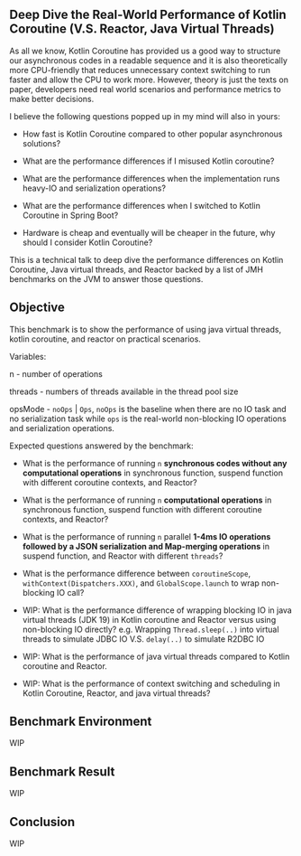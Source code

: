 ## Deep Dive the Real-World Performance of Kotlin Coroutine (V.S. Reactor, Java Virtual Threads)

As all we know, Kotlin Coroutine has provided us a good way to structure our asynchronous codes 
in a readable sequence and it is also theoretically more CPU-friendly that reduces unnecessary context 
switching to run faster and allow the CPU to work more. However, theory is just the texts on paper, 
developers need real world scenarios and performance metrics to make better decisions.

I believe the following questions popped up in my mind will also in yours:

- How fast is Kotlin Coroutine compared to other popular asynchronous solutions?

- What are the performance differences if I misused Kotlin coroutine?

- What are the performance differences when the implementation runs heavy-IO and serialization operations?

- What are the performance differences when I switched to Kotlin Coroutine in Spring Boot?

- Hardware is cheap and eventually will be cheaper in the future, why should I consider Kotlin Coroutine?

This is a technical talk to deep dive the performance differences on Kotlin Coroutine, 
Java virtual threads, and Reactor backed by a list of JMH benchmarks on the JVM to answer those questions.


## Objective
This benchmark is to show the performance of using java virtual threads, 
kotlin coroutine, and reactor on practical scenarios.

Variables:

n - number of operations

threads - numbers of threads available in the thread pool size

opsMode - `noOps` | `Ops`, `noOps` is the baseline when there are no IO task and no serialization task while `ops` is the
real-world non-blocking IO operations and serialization operations.

Expected questions answered by the benchmark:

- What is the performance of running `n` **synchronous codes without any computational operations**
in synchronous function, suspend function with different coroutine contexts, and Reactor?

- What is the performance of running `n` **computational operations** 
in synchronous function, suspend function with different coroutine contexts, and Reactor?

- What is the performance of running `n` parallel **1-4ms IO operations 
followed by a JSON serialization and Map-merging operations** in suspend function, and Reactor
with different `threads`?

- What is the performance difference between `coroutineScope`, `withContext(Dispatchers.XXX)`, and `GlobalScope.launch`
  to wrap non-blocking IO call?

- WIP: What is the performance difference of wrapping blocking IO in java virtual threads (JDK 19) 
in Kotlin coroutine and Reactor versus using non-blocking IO directly? 
e.g. Wrapping `Thread.sleep(..)` into virtual threads to simulate JDBC IO V.S. `delay(..)` to simulate R2DBC IO

- WIP: What is the performance of java virtual threads compared to Kotlin coroutine and Reactor.

- WIP: What is the performance of context switching and scheduling in Kotlin Coroutine, Reactor,
  and java virtual threads?


## Benchmark Environment
WIP

## Benchmark Result
WIP

## Conclusion
WIP


